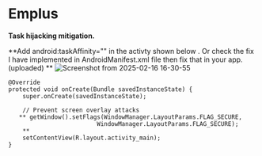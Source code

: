 # Emplus
**Task hijacking mitigation.**

**Add android:taskAffinity="" in the activty shown below . Or check the fix I have implemented in AndroidManifest.xml file then fix that in your app.(uploaded)
**
![Screenshot from 2025-02-16 16-30-55](https://github.com/user-attachments/assets/c686c7c3-6e6e-4a53-b780-5c6bd9228d04)



```
@Override
protected void onCreate(Bundle savedInstanceState) {
    super.onCreate(savedInstanceState);
    
    // Prevent screen overlay attacks
   ** getWindow().setFlags(WindowManager.LayoutParams.FLAG_SECURE, 
                         WindowManager.LayoutParams.FLAG_SECURE);
    **
    setContentView(R.layout.activity_main);
}
